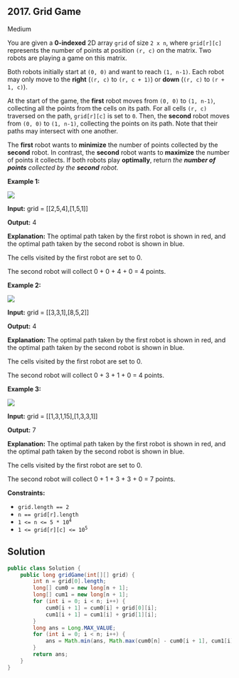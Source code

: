 ## 2017\. Grid Game

Medium

You are given a **0-indexed** 2D array `grid` of size `2 x n`, where `grid[r][c]` represents the number of points at position `(r, c)` on the matrix. Two robots are playing a game on this matrix.

Both robots initially start at `(0, 0)` and want to reach `(1, n-1)`. Each robot may only move to the **right** (`(r, c)` to `(r, c + 1)`) or **down** (`(r, c)` to `(r + 1, c)`).

At the start of the game, the **first** robot moves from `(0, 0)` to `(1, n-1)`, collecting all the points from the cells on its path. For all cells `(r, c)` traversed on the path, `grid[r][c]` is set to `0`. Then, the **second** robot moves from `(0, 0)` to `(1, n-1)`, collecting the points on its path. Note that their paths may intersect with one another.

The **first** robot wants to **minimize** the number of points collected by the **second** robot. In contrast, the **second** robot wants to **maximize** the number of points it collects. If both robots play **optimally**, return _the **number of points** collected by the **second** robot._

**Example 1:**

![](https://assets.leetcode.com/uploads/2021/09/08/a1.png)

**Input:** grid = [[2,5,4],[1,5,1]]

**Output:** 4

**Explanation:** The optimal path taken by the first robot is shown in red, and the optimal path taken by the second robot is shown in blue. 

The cells visited by the first robot are set to 0. 

The second robot will collect 0 + 0 + 4 + 0 = 4 points.

**Example 2:**

![](https://assets.leetcode.com/uploads/2021/09/08/a2.png)

**Input:** grid = [[3,3,1],[8,5,2]]

**Output:** 4

**Explanation:** The optimal path taken by the first robot is shown in red, and the optimal path taken by the second robot is shown in blue.

The cells visited by the first robot are set to 0.

The second robot will collect 0 + 3 + 1 + 0 = 4 points.

**Example 3:**

![](https://assets.leetcode.com/uploads/2021/09/08/a3.png)

**Input:** grid = [[1,3,1,15],[1,3,3,1]]

**Output:** 7

**Explanation:** The optimal path taken by the first robot is shown in red, and the optimal path taken by the second robot is shown in blue. 

The cells visited by the first robot are set to 0. 

The second robot will collect 0 + 1 + 3 + 3 + 0 = 7 points.

**Constraints:**

*   `grid.length == 2`
*   `n == grid[r].length`
*   <code>1 <= n <= 5 * 10<sup>4</sup></code>
*   <code>1 <= grid[r][c] <= 10<sup>5</sup></code>

## Solution

```java
public class Solution {
    public long gridGame(int[][] grid) {
        int n = grid[0].length;
        long[] cum0 = new long[n + 1];
        long[] cum1 = new long[n + 1];
        for (int i = 0; i < n; i++) {
            cum0[i + 1] = cum0[i] + grid[0][i];
            cum1[i + 1] = cum1[i] + grid[1][i];
        }
        long ans = Long.MAX_VALUE;
        for (int i = 0; i < n; i++) {
            ans = Math.min(ans, Math.max(cum0[n] - cum0[i + 1], cum1[i]));
        }
        return ans;
    }
}
```